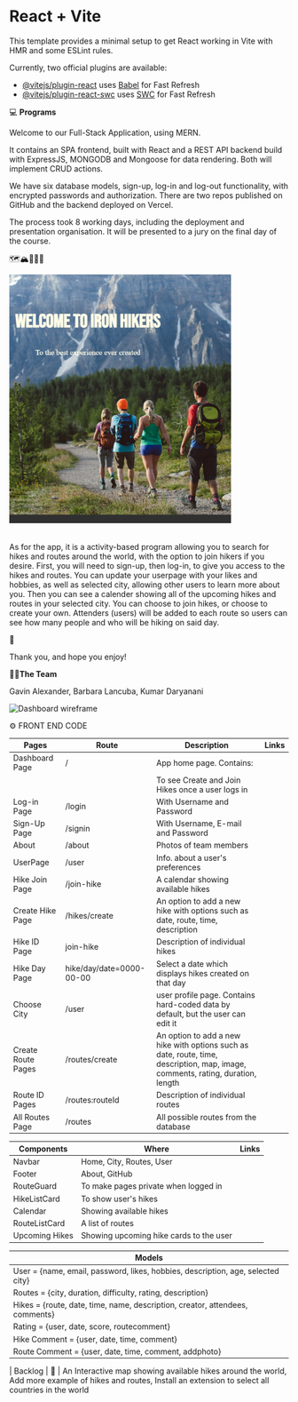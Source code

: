 # React + Vite

This template provides a minimal setup to get React working in Vite with HMR and some ESLint rules.

Currently, two official plugins are available:

- [@vitejs/plugin-react](https://github.com/vitejs/vite-plugin-react/blob/main/packages/plugin-react/README.md) uses [Babel](https://babeljs.io/) for Fast Refresh
- [@vitejs/plugin-react-swc](https://github.com/vitejs/vite-plugin-react-swc) uses [SWC](https://swc.rs/) for Fast Refresh


💻 <b>Programs</b> 

Welcome to our Full-Stack Application, using MERN. 

It contains an SPA frontend, built with React and a REST API backend build with ExpressJS, MONGODB and Mongoose for data rendering. Both will implement CRUD actions. 

We have six database models, sign-up, log-in and log-out functionality, with encrypted passwords and authorization. There are two repos published on GitHub and the backend deployed on Vercel. 

The process took 8 working days, including the deployment and presentation organisation. It will be presented to a jury on the final day of the course. 

🗺️🏔️🚶🏿‍♀️

<img src="./src/assets/Screenshot.png" alt="Dashboard wireframe" width="400px">
<br></br>

As for the app, it is a activity-based program allowing you to search for hikes and routes around the world, with the option to join hikers if you desire. First, you will need to sign-up, then log-in, to give you access to the hikes and routes. You can update your userpage with your likes and hobbies, as well as selected city, allowing other users to learn more about you. Then you can see a calender showing all of the upcoming hikes and routes in your selected city. You can choose to join hikes, or choose to create your own. Attenders (users) will be added to each route so users can see how many people and who will be hiking on said day.

🔗<link> </link> 

Thank you, and hope you enjoy!


👩‍💻<b>The Team</b>

Gavin Alexander, Barbara Lancuba, Kumar Daryanani 


<img src="./src/assets/groupPhoto.jpg" alt="Dashboard wireframe" width="400px">


⚙️ FRONT END CODE


| Pages | Route | Description | Links |
| --- | --- | --- | --- |
| Dashboard Page | / | App home page. Contains:
|   |   | To see Create and Join Hikes once a user logs in | 
| Log-in Page | /login | With Username and Password |   |
| Sign-Up Page | /signin | With Username, E-mail and Password |   |
| About | /about | Photos of team members |   |
| UserPage | /user | Info. about a user's preferences |   |
| Hike Join Page | /join-hike | A calendar showing available hikes |   |
| Create Hike Page | /hikes/create | An option to add a new hike with options such as date, route, time, description |   |
| Hike ID Page | join-hike | Description of individual hikes |   |
| Hike Day Page | hike/day/date=0000-00-00 | Select a date which displays hikes created on that day |   |
| Choose City | /user | user profile page. Contains hard-coded data by default, but the user can edit it |   |
| Create Route Pages | /routes/create | An option to add a new hike with options such as date, route, time, description, map, image, comments, rating, duration, length |   |
| Route ID Pages | /routes:routeId | Description of individual routes |   |
| All Routes Page | /routes | All possible routes from the database |   |


| Components | Where | Links |
| --- | --- | --- |
| Navbar | Home, City, Routes, User|
| Footer | About, GitHub |
| RouteGuard | To make pages private when logged in |
| HikeListCard | To show user's hikes|
| Calendar |Showing available hikes|
| RouteListCard | A list of routes|
| Upcoming Hikes | Showing upcoming hike cards to the user |

| Models |
| --- |
| User = {name, email, password, likes, hobbies, description, age, selected city} |
| Routes = {city, duration, difficulty, rating, description} |
| Hikes = {route, date, time, name, description, creator, attendees, comments} |
| Rating = {user, date, score, routecomment} |
| Hike Comment = {user, date, time, comment} |
| Route Comment = {user, date, time, comment, addphoto} |


| Backlog | 🤔
| An Interactive map showing available hikes around the world, Add more example of hikes and routes, Install an extension to select all countries in the world
